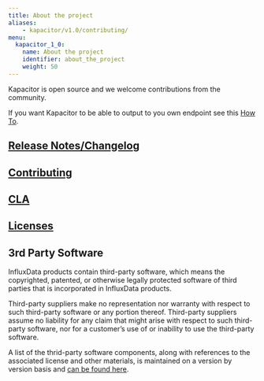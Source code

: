 ```yaml
---
title: About the project
aliases:
    - kapacitor/v1.0/contributing/
menu:
  kapacitor_1_0:
    name: About the project
    identifier: about_the_project
    weight: 50
---
```


Kapacitor is open source and we welcome contributions from the community.

If you want Kapacitor to be able to output to you own endpoint see this [How To](/kapacitor/v1.0/about_the_project/custom_output/).

## [Release Notes/Changelog](/kapacitor/v1.0/about_the_project/releasenotes-changelog/)

## [Contributing](https://github.com/influxdata/kapacitor/blob/master/CONTRIBUTING.md)

## [CLA](https://influxdata.com/community/cla/)

## [Licenses](https://github.com/influxdata/kapacitor/blob/master/LICENSE)

## 3rd Party Software
InfluxData products contain third-party software, which means the copyrighted, patented, or otherwise legally protected
software of third parties that is incorporated in InfluxData products.

Third-party suppliers make no representation nor warranty with respect to such third-party software or any portion thereof. 
Third-party suppliers assume no liability for any claim that might arise with respect to such third-party software, nor for a
customer’s use of or inability to use the third-party software. 

A list of the thrid-party software components, along with references to the associated license and other materials, is maintained on a version by version basis and [can be found here](https://github.com/influxdata/kapacitor/blob/v1.0/LICENSE_OF_DEPENDENCIES.md).
